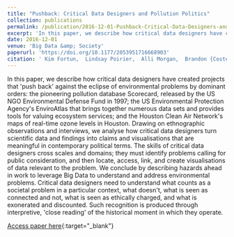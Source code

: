 ```yaml
---
title: "Pushback: Critical Data Designers and Pollution Politics"
collection: publications
permalink: /publication/2016-12-01-Pushback-Critical-Data-Designers-and-Pollution-Politics
excerpt: 'In this paper, we describe how critical data designers have created projects that &apos;push back&apos; against the eclipse of environmental problems by dominant orders: the pioneering pollution database Scorecard, released by the US NGO Environmental Defense Fund in 1997; the US Environmental Protection Agen'...
date: 2016-12-01
venue: 'Big Data &amp; Society'
paperurl: 'https://doi.org/10.1177/2053951716668903'
citation: ' Kim Fortun,  Lindsay Poirier,  Alli Morgan,  Brandon {Costelloe-Kuehn},  Mike Fortun, &quot;Pushback: Critical Data Designers and Pollution Politics.&quot; Big Data &amp;amp; Society, 2016.'
---
```

In this paper, we describe how critical data designers have created projects that &apos;push back&apos; against the eclipse of environmental problems by dominant orders: the pioneering pollution database Scorecard, released by the US NGO Environmental Defense Fund in 1997; the US Environmental Protection Agency&apos;s EnviroAtlas that brings together numerous data sets and provides tools for valuing ecosystem services; and the Houston Clean Air Network&apos;s maps of real-time ozone levels in Houston. Drawing on ethnographic observations and interviews, we analyse how critical data designers turn scientific data and findings into claims and visualisations that are meaningful in contemporary political terms. The skills of critical data designers cross scales and domains; they must identify problems calling for public consideration, and then locate, access, link, and create visualisations of data relevant to the problem. We conclude by describing hazards ahead in work to leverage Big Data to understand and address environmental problems. Critical data designers need to understand what counts as a societal problem in a particular context, what doesn&apos;t, what is seen as connected and not, what is seen as ethically charged, and what is exonerated and discounted. Such recognition is produced through interpretive, &apos;close reading&apos; of the historical moment in which they operate.

[Access paper here](https://doi.org/10.1177/2053951716668903){:target="_blank"}

